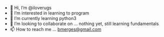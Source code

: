 - 👋 Hi, I’m @iloverugs
- 👀 I’m interested in learning to program
- 🌱 I’m currently learning python3
- 💞️ I’m looking to collaborate on ... nothing yet, still learning fundamentals
- 📫 How to reach me ... bmerges@gmail.com

<!---
iloverugs/iloverugs is a ✨ special ✨ repository because its `README.md` (this file) appears on your GitHub profile.
You can click the Preview link to take a look at your changes.
--->

